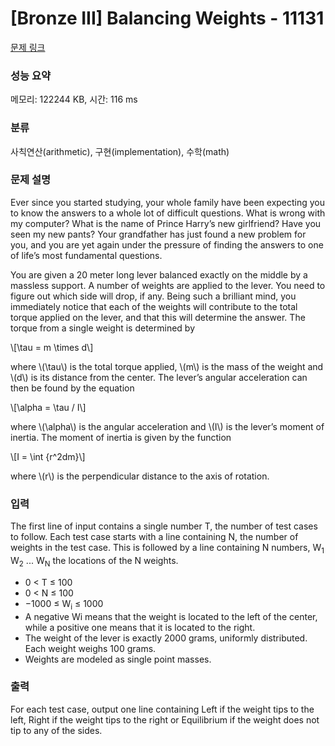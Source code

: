 # [Bronze III] Balancing Weights - 11131 

[문제 링크](https://www.acmicpc.net/problem/11131) 

### 성능 요약

메모리: 122244 KB, 시간: 116 ms

### 분류

사칙연산(arithmetic), 구현(implementation), 수학(math)

### 문제 설명

<p>Ever since you started studying, your whole family have been expecting you to know the answers to a whole lot of difficult questions. What is wrong with my computer? What is the name of Prince Harry’s new girlfriend? Have you seen my new pants? Your grandfather has just found a new problem for you, and you are yet again under the pressure of finding the answers to one of life’s most fundamental questions.</p>

<p>You are given a 20 meter long lever balanced exactly on the middle by a massless support. A number of weights are applied to the lever. You need to figure out which side will drop, if any. Being such a brilliant mind, you immediately notice that each of the weights will contribute to the total torque applied on the lever, and that this will determine the answer. The torque from a single weight is determined by</p>

<p>\[\tau  = m \times d\]</p>

<p>where \(\tau\) is the total torque applied, \(m\) is the mass of the weight and \(d\) is its distance from the center. The lever’s angular acceleration can then be found by the equation</p>

<p>\[\alpha = \tau / I\]</p>

<p>where \(\alpha\) is the angular acceleration and \(I\) is the lever’s moment of inertia. The moment of inertia is given by the function</p>

<p>\[I = \int {r^2dm}\]</p>

<p>where \(r\) is the perpendicular distance to the axis of rotation.</p>

### 입력 

 <p>The first line of input contains a single number T, the number of test cases to follow. Each test case starts with a line containing N, the number of weights in the test case. This is followed by a line containing N numbers, W<sub>1</sub> W<sub>2</sub> ... W<sub>N</sub> the locations of the N weights.</p>

<ul>
	<li>0 < T ≤ 100</li>
	<li>0 < N ≤ 100</li>
	<li>−1000 ≤ W<sub>i</sub> ≤ 1000</li>
	<li>A negative Wi means that the weight is located to the left of the center, while a positive one means that it is located to the right.</li>
	<li>The weight of the lever is exactly 2000 grams, uniformly distributed. Each weight weighs 100 grams.</li>
	<li>Weights are modeled as single point masses.</li>
</ul>

### 출력 

 <p>For each test case, output one line containing Left if the weight tips to the left, Right if the weight tips to the right or Equilibrium if the weight does not tip to any of the sides.</p>

